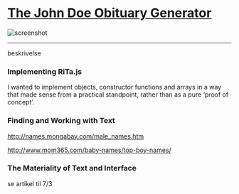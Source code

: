 ﻿# [The John Doe Obituary Generator]()

![screenshot]()

- - - -

beskrivelse


### Implementing RiTa.js

I wanted to implement objects, constructor functions and arrays in a way that made sense from a practical standpoint, rather than as a pure ‘proof of concept’.



### Finding and Working with Text

http://names.mongabay.com/male_names.htm

http://www.mom365.com/baby-names/top-boy-names/

### The Materiality of Text and Interface

se artikel til 7/3